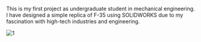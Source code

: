 This is my first project as undergraduate student in mechanical engineering. I have designed a simple replica of F-35 using SOLIDWORKS due to my fascination with high-tech industries and engineering.

![1](https://github.com/user-attachments/assets/6a5b274c-8d8d-4b38-832f-54d33e61c5ac)
